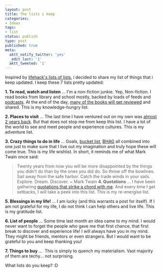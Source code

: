 ```yaml
---
layout: post
title: The lists i keep
categories:
- Ideas
tags:
- list
status: publish
type: post
published: true
meta:
  aktt_notify_twitter: 'yes'
  _edit_last: '1'
  aktt_tweeted: '1'
---
```

Inspired by [lifehack's lists of lists](http://www.lifehack.org/articles/productivity/9-lists-to-keep-updated-and-keep-handy.html), i decided to share my list of things that i keep updated. I keep these 7 lists pretty updated:  **1. To read, watch and listen** ... I'm a non-fiction junkie. Yep, Non-fiction. I read books from library and school mostly, backed by loads of feeds and [podcasts](/anatomy-of-my-itunes/). At the end of the day, [ many of the books will get reviewed](/category/book-reviews/) and shared. This is my knowledge-hungry list.  **2. Places to visit** ... The last time I have ventured out on my own was [almost 2 years back](/when-dreams-come-true/). But that does not stop me from keep this list. I have a lot of the world to see and meet people and experience cultures. This is my adventure list.  **3. Crazy things to do in life** ... Goals, [bucket list](http://www.squidoo.com/100things), [BHAG](http://en.wikipedia.org/wiki/Big_Hairy_Audacious_Goal) all combined into one just to make sure that I live out my imagination and truly hope these will come true. This is my life wishlist. In short, it reminds me of what Mark Twain once said:

> Twenty years from now you will be more disappointed by the things you didn’t do than by the ones you did do. So throw off the bowlines. Sail away from the safe harbor. Catch the trade winds in your sails. Explore. Dream. Discover. ~ Mark Twain
**4. Quotations** ... I have been gathering [quotations that strike a chord with me](/mind/). And every time I get setbacks, I will take a peek into this list. This is my re-energise list.  **5. Blessings in my life!** ... I am lucky (and this warrants a post for itself). If I am not grateful for my life, I do not think I can help others and live life. This is my gratitude list.  **6. List of people** ... Some time last month an idea came to my mind. I would never want to forget the people who gave me that first chance, that first break to discover and experience life! I will always have you in my mind. They might be friends, mentors or even strangers. But I would want to be grateful to you and keep thanking you!  **7. Things to buy** ...  This is simply to quench my materialism. Vast majority of them are techy... not surprising.  What lists do you keep? :D
